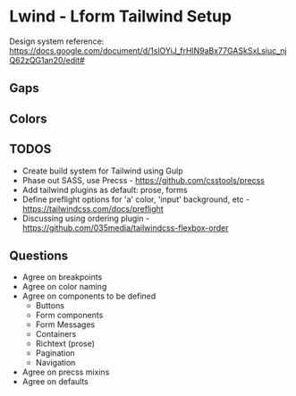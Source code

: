 # Lwind - Lform Tailwind Setup

Design system reference: https://docs.google.com/document/d/1slOYiJ_frHlN9aBx77GASkSxLsiuc_njQ62zQG1an20/edit#

## Gaps

## Colors

## TODOS

-   Create build system for Tailwind using Gulp
-   Phase out SASS, use Precss - https://github.com/csstools/precss
-   Add tailwind plugins as default: prose, forms
-   Define preflight options for 'a' color, 'input' background, etc - https://tailwindcss.com/docs/preflight
-   Discussing using ordering plugin - https://github.com/035media/tailwindcss-flexbox-order

## Questions

-   Agree on breakpoints
-   Agree on color naming
-   Agree on components to be defined
    -   Buttons
    -   Form components
    -   Form Messages
    -   Containers
    -   Richtext (prose)
    -   Pagination
    -   Navigation
-   Agree on precss mixins
-   Agree on defaults
